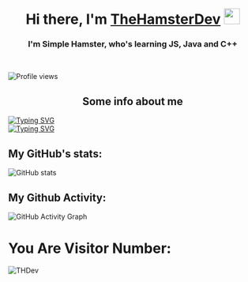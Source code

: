 
<h1 align="center">Hi there, I'm <a href="https://andrewzex.ru" target="_blank">TheHamsterDev</a> 
<img src="https://github.com/blackcater/blackcater/raw/main/images/Hi.gif" height="32"/></h1>
<h3 align="center">I'm Simple Hamster, who's learning JS, Java and C++</h3><br>

![Profile views](https://gpvc.arturio.dev/Andrew-Zex)  

<h2 align="center">Some info about me</h2>

[![Typing SVG](https://readme-typing-svg.herokuapp.com?color=%2336BCF7&lines=My+name+is+Andrew)](https://git.io/typing-svg)<br>
[![Typing SVG](https://readme-typing-svg.herokuapp.com?color=%2336BCF7&lines=And+surname+Zex)](https://git.io/typing-svg)

## My GitHub's stats:
![GitHub stats](https://github-readme-stats.vercel.app/api?username=Andrew-Zex&theme=radical&show_icons=true&title_color=00FF00)  


## My Github Activity: 
![GitHub Activity Graph](https://activity-graph.herokuapp.com/graph?username=Andrew-Zex)  



# You Are Visitor Number:
![THDev](https://count.getloli.com/get/@THDev?theme=gelbooru)
